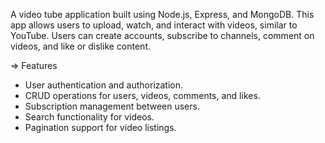 A video tube application built using Node.js, Express, and MongoDB. This app allows users to upload, watch, and interact with videos, similar to YouTube. Users can create accounts, subscribe to channels, comment on videos, and like or dislike content.

=> Features
- User authentication and authorization.
- CRUD operations for users, videos, comments, and likes.
- Subscription management between users.
- Search functionality for videos.
- Pagination support for video listings.
